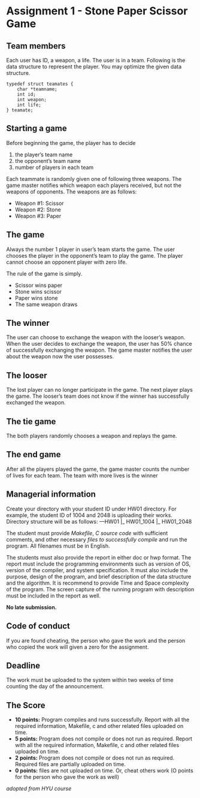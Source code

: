 # Assignment 1 - Stone Paper Scissor Game
## Team members
Each user has ID, a weapon, a life. The user is in a team. Following is the data structure to represent the player. You may optimize the given data structure.
```
typedef struct teamates {
    char *teamname;
    int id;
    int weapon;
    int life;
} teamate;
```

## Starting a game
Before beginning the game, the player has to decide 
1. the player’s team name
2. the opponent’s team name
3. number of players in each team

Each teammate is randomly given one of following three weapons. The game master notifies which weapon each players received, but not the weapons of opponents. The weapons are as follows:
* Weapon #1: Scissor
* Weapon #2: Stone
* Weapon #3: Paper

## The game
Always the number 1 player in user’s team starts the game. The user chooses the player in the opponent’s team to play the game. The player cannot choose an opponent player with zero life. 

The rule of the game is simply.
* Scissor wins paper
* Stone wins scissor
* Paper wins stone
* The same weapon draws

## The winner
The user can choose to exchange the weapon with the looser’s weapon. When the user decides to exchange the weapon, the user has 50% chance of successfully exchanging the weapon. The game master notifies the user about the weapon now the user possesses.

## The looser
The lost player can no longer participate in the game. The next player plays the game. The looser’s team does not know if the winner has successfully exchanged the weapon. 

## The tie game
The both players randomly chooses a weapon and replays the game. 

## The end game
After all the players played the game, the game master counts the number of lives for each team. The team with more lives is the winner

## Managerial information
Create your directory with your student ID under HW01 directory.  For example, the student ID of 1004 and 2048 is uploading their works. Directory structure will be as follows:
 —HW01
  |_ HW01_1004
  |_ HW01_2048

The student must provide *Makefile*, *C source code* with sufficient comments, and other necessary *files to successfully compile* and run the program. All filenames must be in English. 

The students must also provide the report in either doc or hwp format. The report must include the programming environments such as version of OS, version of the compiler, and system specification. It must also include the purpose, design of the program, and brief description of the data structure and the algorithm. It is recommend to provide Time and Space complexity of the program. The screen capture of the running program with description must be included in the report as well. 

**No late submission.** 

## Code of conduct
If you are found cheating, the person who gave the work and the person who copied the work will given a zero for the assignment. 

## Deadline
The work must be uploaded to the system within two weeks of time counting the day of the announcement. 

## The Score
* **10 points:** Program compiles and runs successfully. Report with all the required information, Makefile, c and other related files uploaded on time. 
* **5 points:** Program does not compile or does not run as required.  Report with all the required information, Makefile, c and other related files uploaded on time. 
* **2 points:** Program does not compile or does not run as required. Required files are partially uploaded on time.
* **0 points:** files are not uploaded on time. Or, cheat others work (O points for the person who gave the work as well)


_adopted from HYU course_
